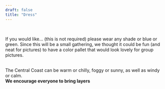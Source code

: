 ```yaml
---
draft: false
title: "Dress"
---
```



<br>

If you would like... (this is not required) please wear any shade or blue or green.  Since this will be a small gathering, we thought it could be fun (and neat for pictures) to have a color pallet that would look lovely for group pictures. <br>
<br>

The Central Coast can be warm or chilly, foggy or sunny, as well as windy or calm. <br>**We encourage everyone to bring layers**

